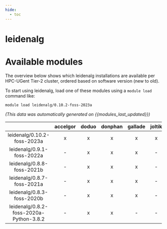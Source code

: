 ```yaml
---
hide:
  - toc
---
```


leidenalg
=========

# Available modules


The overview below shows which leidenalg installations are available per HPC-UGent Tier-2 cluster, ordered based on software version (new to old).

To start using leidenalg, load one of these modules using a `module load` command like:

```shell
module load leidenalg/0.10.2-foss-2023a
```

*(This data was automatically generated on {{modules_last_updated}})*  

| |accelgor|doduo|donphan|gallade|joltik|shinx|
| :---: | :---: | :---: | :---: | :---: | :---: | :---: |
|leidenalg/0.10.2-foss-2023a|x|x|x|x|x|x|
|leidenalg/0.9.1-foss-2022a|-|x|x|x|-|x|
|leidenalg/0.8.8-foss-2021b|-|x|x|x|-|-|
|leidenalg/0.8.7-foss-2021a|-|x|x|x|-|-|
|leidenalg/0.8.3-foss-2020b|-|x|x|x|-|-|
|leidenalg/0.8.2-foss-2020a-Python-3.8.2|-|x|x|-|-|-|
